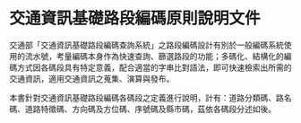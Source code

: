 # 交通資訊基礎路段編碼原則說明文件

交通部「交通資訊基礎路段編碼查詢系統」之路段編碼設計有別於一般編碼系統使用的流水號，考量編碼本身作為快速查詢、篩選路段的功能；多碼化、結構化的編碼方式因各碼段具有特定意義，配合適當的字串比對語法，即可快速檢索出所需的交通資訊，適用交通資訊之蒐集、演算與發布。

本書針對交通資訊基礎路段編碼各碼段之定義進行說明，計有：道路分類碼、路名碼、道路特徵碼、方向碼及方位碼、序號碼及縣市碼，茲依各碼段分述如後。

  
